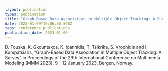 ```yaml
---
layout: publication
types: publication
title: "Graph-Based Data Association in Multiple Object Tracking: A Survey"
date: 2023-01-09T19:06:36.566Z
tags: conference_publications
publication_date: 2023-01-09
---
```

<!--StartFragment-->

D. Touska, K. Gkountakos, K. Ioannidis, T. Tsikrika, S. Vrochidis and I.  Kompatsiaris, “Graph-Based Data Association in Multiple Object Tracking: A Survey” in Proceedings of the 29th International Conference on Multimedia Modeling (MMM 2023), 9 - 12 January 2023, Bergen, Norway.

<!--EndFragment-->